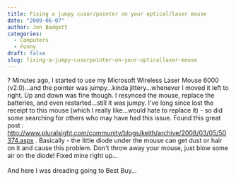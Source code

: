 ```yaml
---
title: Fixing a jumpy cusor/pointer on your optical/laser mouse
date: "2009-06-07"
author: Jon Badgett
categories:
  - Computers
  - Funny
draft: false
slug: fixing-a-jumpy-cusorpointer-on-your-opticallaser-mouse
---
```


? Minutes ago, I started to use my Microsoft Wireless Laser Mouse 6000
(v2.0)...and the pointer was jumpy...kinda jittery...whenever I moved it left to
right. Up and down was fine though. I resynced the mouse, replace the batteries,
and even restarted...still it was jumpy. I've long since lost the receipt to
this mouse (which I really like...would hate to replace it) - so did some
searching for others who may have had this issue. Found this great post :
<a href="http://www.pluralsight.com/community/blogs/keith/archive/2008/03/05/50374.aspx">http://www.pluralsight.com/community/blogs/keith/archive/2008/03/05/50374.aspx</a>
. Basically - the little diode under the mouse can get dust or hair on it and
cause this problem. Don't throw away your mouse, just blow some air on the
diode! Fixed mine right up...<br /><br />And here I was dreading going to Best
Buy...
